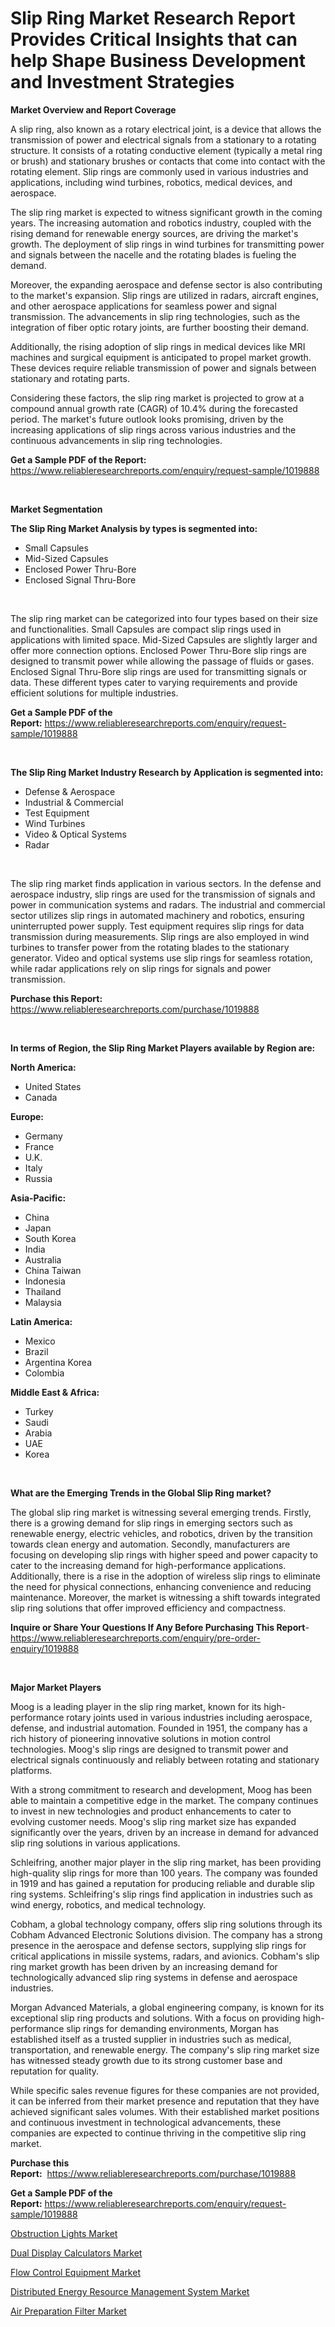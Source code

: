<p><h1>Slip Ring Market Research Report Provides Critical Insights that can help Shape Business Development and Investment Strategies</h1></p><p><strong>Market Overview and Report Coverage</strong></p>
<p><p>A slip ring, also known as a rotary electrical joint, is a device that allows the transmission of power and electrical signals from a stationary to a rotating structure. It consists of a rotating conductive element (typically a metal ring or brush) and stationary brushes or contacts that come into contact with the rotating element. Slip rings are commonly used in various industries and applications, including wind turbines, robotics, medical devices, and aerospace.</p><p>The slip ring market is expected to witness significant growth in the coming years. The increasing automation and robotics industry, coupled with the rising demand for renewable energy sources, are driving the market's growth. The deployment of slip rings in wind turbines for transmitting power and signals between the nacelle and the rotating blades is fueling the demand.</p><p>Moreover, the expanding aerospace and defense sector is also contributing to the market's expansion. Slip rings are utilized in radars, aircraft engines, and other aerospace applications for seamless power and signal transmission. The advancements in slip ring technologies, such as the integration of fiber optic rotary joints, are further boosting their demand.</p><p>Additionally, the rising adoption of slip rings in medical devices like MRI machines and surgical equipment is anticipated to propel market growth. These devices require reliable transmission of power and signals between stationary and rotating parts.</p><p>Considering these factors, the slip ring market is projected to grow at a compound annual growth rate (CAGR) of 10.4% during the forecasted period. The market's future outlook looks promising, driven by the increasing applications of slip rings across various industries and the continuous advancements in slip ring technologies.</p></p>
<p><strong>Get a Sample PDF of the Report:</strong> <a href="https://www.reliableresearchreports.com/enquiry/request-sample/1019888">https://www.reliableresearchreports.com/enquiry/request-sample/1019888</a></p>
<p>&nbsp;</p>
<p><strong>Market Segmentation</strong></p>
<p><strong>The Slip Ring Market Analysis by types is segmented into:</strong></p>
<p><ul><li>Small Capsules</li><li>Mid-Sized Capsules</li><li>Enclosed Power Thru-Bore</li><li>Enclosed Signal Thru-Bore</li></ul></p>
<p>&nbsp;</p>
<p><p>The slip ring market can be categorized into four types based on their size and functionalities. Small Capsules are compact slip rings used in applications with limited space. Mid-Sized Capsules are slightly larger and offer more connection options. Enclosed Power Thru-Bore slip rings are designed to transmit power while allowing the passage of fluids or gases. Enclosed Signal Thru-Bore slip rings are used for transmitting signals or data. These different types cater to varying requirements and provide efficient solutions for multiple industries.</p></p>
<p><strong>Get a Sample PDF of the Report:</strong>&nbsp;<a href="https://www.reliableresearchreports.com/enquiry/request-sample/1019888">https://www.reliableresearchreports.com/enquiry/request-sample/1019888</a></p>
<p>&nbsp;</p>
<p><strong>The Slip Ring Market Industry Research by Application is segmented into:</strong></p>
<p><ul><li>Defense & Aerospace</li><li>Industrial & Commercial</li><li>Test Equipment</li><li>Wind Turbines</li><li>Video & Optical Systems</li><li>Radar</li></ul></p>
<p>&nbsp;</p>
<p><p>The slip ring market finds application in various sectors. In the defense and aerospace industry, slip rings are used for the transmission of signals and power in communication systems and radars. The industrial and commercial sector utilizes slip rings in automated machinery and robotics, ensuring uninterrupted power supply. Test equipment requires slip rings for data transmission during measurements. Slip rings are also employed in wind turbines to transfer power from the rotating blades to the stationary generator. Video and optical systems use slip rings for seamless rotation, while radar applications rely on slip rings for signals and power transmission.</p></p>
<p><strong>Purchase this Report:</strong>&nbsp; <a href="https://www.reliableresearchreports.com/purchase/1019888">https://www.reliableresearchreports.com/purchase/1019888</a></p>
<p>&nbsp;</p>
<p><strong>In terms of Region, the Slip Ring Market Players available by Region are:</strong></p>
<p>
    <p> <strong> North America: </strong>
        <ul>
            <li>United States</li>
            <li>Canada</li>
        </ul>
        </p> 
    <p> <strong> Europe: </strong>
        <ul>
            <li>Germany</li>
            <li>France</li>
            <li>U.K.</li>
            <li>Italy</li>
            <li>Russia</li>
        </ul>
        </p> 
    <p> <strong> Asia-Pacific: </strong>
        <ul>
            <li>China</li>
            <li>Japan</li>
            <li>South Korea</li>
            <li>India</li>
            <li>Australia</li>
            <li>China Taiwan</li>
            <li>Indonesia</li>
            <li>Thailand</li>
            <li>Malaysia</li>
        </ul>
        </p> 
    <p> <strong> Latin America: </strong>
        <ul>
            <li>Mexico</li>
            <li>Brazil</li>
            <li>Argentina Korea</li>
            <li>Colombia</li>
        </ul>
        </p> 
    <p> <strong> Middle East & Africa: </strong>
        <ul>
            <li>Turkey</li>
            <li>Saudi</li>
            <li>Arabia</li>
            <li>UAE</li>
            <li>Korea</li>
        </ul>
    </p>
    </p>
<p>&nbsp;</p>
<p><strong>What are the Emerging Trends in the Global Slip Ring market?</strong></p>
<p><p>The global slip ring market is witnessing several emerging trends. Firstly, there is a growing demand for slip rings in emerging sectors such as renewable energy, electric vehicles, and robotics, driven by the transition towards clean energy and automation. Secondly, manufacturers are focusing on developing slip rings with higher speed and power capacity to cater to the increasing demand for high-performance applications. Additionally, there is a rise in the adoption of wireless slip rings to eliminate the need for physical connections, enhancing convenience and reducing maintenance. Moreover, the market is witnessing a shift towards integrated slip ring solutions that offer improved efficiency and compactness.</p></p>
<p><strong>Inquire or Share Your Questions If Any Before Purchasing This Report</strong>- <a href="https://www.reliableresearchreports.com/enquiry/pre-order-enquiry/1019888">https://www.reliableresearchreports.com/enquiry/pre-order-enquiry/1019888</a></p>
<p>&nbsp;</p>
<p><strong>Major Market Players</strong></p>
<p><p>Moog is a leading player in the slip ring market, known for its high-performance rotary joints used in various industries including aerospace, defense, and industrial automation. Founded in 1951, the company has a rich history of pioneering innovative solutions in motion control technologies. Moog's slip rings are designed to transmit power and electrical signals continuously and reliably between rotating and stationary platforms.</p><p>With a strong commitment to research and development, Moog has been able to maintain a competitive edge in the market. The company continues to invest in new technologies and product enhancements to cater to evolving customer needs. Moog's slip ring market size has expanded significantly over the years, driven by an increase in demand for advanced slip ring solutions in various applications.</p><p>Schleifring, another major player in the slip ring market, has been providing high-quality slip rings for more than 100 years. The company was founded in 1919 and has gained a reputation for producing reliable and durable slip ring systems. Schleifring's slip rings find application in industries such as wind energy, robotics, and medical technology.</p><p>Cobham, a global technology company, offers slip ring solutions through its Cobham Advanced Electronic Solutions division. The company has a strong presence in the aerospace and defense sectors, supplying slip rings for critical applications in missile systems, radars, and avionics. Cobham's slip ring market growth has been driven by an increasing demand for technologically advanced slip ring systems in defense and aerospace industries.</p><p>Morgan Advanced Materials, a global engineering company, is known for its exceptional slip ring products and solutions. With a focus on providing high-performance slip rings for demanding environments, Morgan has established itself as a trusted supplier in industries such as medical, transportation, and renewable energy. The company's slip ring market size has witnessed steady growth due to its strong customer base and reputation for quality.</p><p>While specific sales revenue figures for these companies are not provided, it can be inferred from their market presence and reputation that they have achieved significant sales volumes. With their established market positions and continuous investment in technological advancements, these companies are expected to continue thriving in the competitive slip ring market.</p></p>
<p><strong>Purchase this Report:</strong>&nbsp;&nbsp;<a href="https://www.reliableresearchreports.com/purchase/1019888">https://www.reliableresearchreports.com/purchase/1019888</a></p>
<p></p>
<p><strong>Get a Sample PDF of the Report:</strong>&nbsp;<a href="https://www.reliableresearchreports.com/enquiry/request-sample/1019888">https://www.reliableresearchreports.com/enquiry/request-sample/1019888</a></p>
<p><p><a href="https://medium.com/@alanwatkins6h/obstruction-lights-market-size-growth-forecast-2023-2030-cbe4491514ab">Obstruction Lights Market</a></p><p><a href="https://www.linkedin.com/pulse/dual-display-calculators-market-share-amp-new-trends-analysis/">Dual Display Calculators Market</a></p><p><a href="https://www.linkedin.com/pulse/flow-control-equipment-market-share-amp-new-trends-analysis-5zydc/">Flow Control Equipment Market</a></p><p><a href="https://medium.com/@andem140256/distributed-energy-resource-management-system-market-opportunities-and-strategies-forecast-for-36e8a841202b">Distributed Energy Resource Management System Market</a></p><p><a href="https://www.linkedin.com/pulse/air-preparation-filter-market-size-2023-2030-global-industrial-lsq0c/">Air Preparation Filter Market</a></p></p>